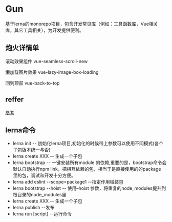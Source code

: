 # Gun


基于lerna的monorepo项目，包含开发常见库（例如：工具函数库，Vue相关库，其它工具相关），为开发提供便利。


## 炮火详情单

滚动效果组件 vue-seamless-scroll-new

懒加载图片效果 vue-lazy-image-box-loading

回到顶部  vue-back-to-top


## reffer

[参考](https://jishuin.proginn.com/p/763bfbd5505d)


## lerna命令
* lerna init -- 初始化lerna项目,初始化的时候带上参数可以使用不同模式(各个子包版本统一与否)
* lerna create XXX -- 生成一个子包
* lerna bootstrap -- 一键安装所有module 的依赖,重要的是，bootstrap命令会默认自动执行npm link，把相互依赖的包，相当于是直接使用的的package 里的包，调试和开发十分方便。
* lerna add eslint --scope=package1 --指定作用域装包
* lerna bootstrap --hoist -- 使用–hoist 参数，将重复的node_modules提升到根目录的node_modules里
* lerna create XXX -- 生成一个子包
* lerna publish --发布
* lerna run [script] --运行命令


